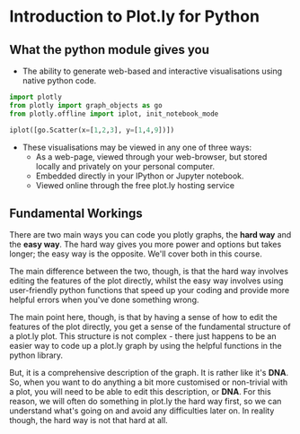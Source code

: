 # Introduction to Plot.ly for Python

## What the python module gives you
* The ability to generate web-based and interactive visualisations using native python code.

```python
import plotly
from plotly import graph_objects as go
from plotly.offline import iplot, init_notebook_mode

iplot([go.Scatter(x=[1,2,3], y=[1,4,9])])
```

* These visualisations may be viewed in any one of three ways:
  * As a web-page, viewed through your web-browser, but stored locally and privately on your personal computer.
  * Embedded directly in your IPython or Jupyter notebook.
  * Viewed online through the free plot.ly hosting service

## Fundamental Workings
There are two main ways you can code you plotly graphs, the **hard way** and the **easy way**.  The hard way gives you more power and options but takes longer;  the easy way is the opposite.  We'll cover both in this course.

The main difference between the two, though, is that the hard way involves editing the features of the plot directly, whilst the easy way involves using user-friendly python functions that speed up your coding and provide more helpful errors when you've done something wrong.

The main point here, though, is that by having a sense of how to edit the features of the plot directly, you get a sense of the fundamental structure of a plot.ly plot.  This structure is not complex - there just happens to be an easier way to code up a plot.ly graph by using the helpful functions in the python library.  

But, it is a comprehensive description of the graph.  It is rather like it's **DNA**.  So, when you want to do anything a bit more customised or non-trivial with a plot, you will need to be able to edit this description, or **DNA**.  For this reason, we will often do something in plot.ly the hard way first, so we can understand what's going on and avoid any difficulties later on.  In reality though, the hard way is not that hard at all.



